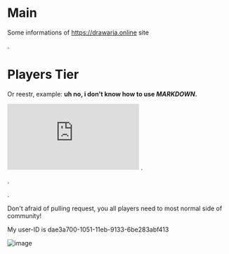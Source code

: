 # Main
Some informations of https://drawaria.online site

.

# Players Tier
Or reestr, example: **uh no, i don't know how to use *MARKDOWN*.**

![Go to players-tier.txt](https://github.com/whiteralt/drawaria.online-info/blob/main/players-tier.txt)
.

.

.

Don't afraid of pulling request, you all players need to most normal side of community!

My user-ID is dae3a700-1051-11eb-9133-6be283abf413

![image](https://github.com/whiteralt/drawaria.online-info/assets/134695450/18dcc534-ce3b-4c9d-888d-ce6774877313)
